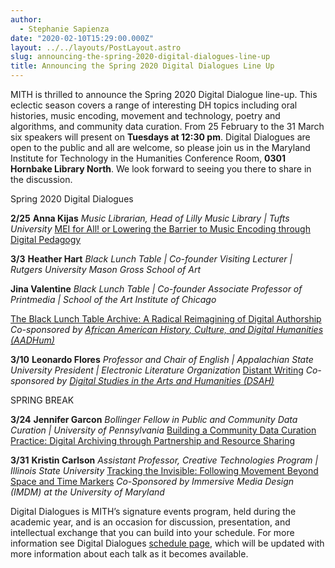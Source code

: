```yaml
---
author:
  - Stephanie Sapienza
date: "2020-02-10T15:29:00.000Z"
layout: ../../layouts/PostLayout.astro
slug: announcing-the-spring-2020-digital-dialogues-line-up
title: Announcing the Spring 2020 Digital Dialogues Line Up
---
```


MITH is thrilled to announce the Spring 2020 Digital Dialogue line-up. This eclectic season covers a range of interesting DH topics including oral histories, music encoding, movement and technology, poetry and algorithms, and community data curation. From 25 February to the 31 March six speakers will present on **Tuesdays at 12:30 pm**. Digital Dialogues are open to the public and all are welcome, so please join us in the Maryland Institute for Technology in the Humanities Conference Room, **0301 Hornbake Library North**. We look forward to seeing you there to share in the discussion.

Spring 2020 Digital Dialogues

**2/25** **Anna Kijas** _Music Librarian, Head of Lilly Music Library | Tufts University_ [MEI for All! or Lowering the Barrier to Music Encoding through Digital Pedagogy](https://mith.umd.edu/?post_type=mith_dialogue&p=20835)

**3/3** **Heather Hart** _Black Lunch Table | Co-founder Visiting Lecturer | Rutgers University Mason Gross School of Art_

**Jina Valentine** _Black Lunch Table | Co-founder Associate Professor of Printmedia | School of the Art Institute of Chicago_

[The Black Lunch Table Archive: A Radical Reimagining of Digital Authorship](https://mith.umd.edu/?post_type=mith_dialogue&p=20840) _Co-sponsored by [African American History, Culture, and Digital Humanities (AADHum)](https://aadhum.umd.edu/)_

**3/10** **Leonardo Flores** _Professor and Chair of English | Appalachian State University_ _President | Electronic Literature Organization_ [Distant Writing](https://mith.umd.edu/?post_type=mith_dialogue&p=20844) _Co-sponsored by [Digital Studies in the Arts and Humanities (DSAH)](https://dsah.umd.edu/)_

SPRING BREAK

**3/24** **Jennifer Garcon** _Bollinger Fellow in Public and Community Data Curation | University of Pennsylvania_ [Building a Community Data Curation Practice: Digital Archiving through Partnership and Resource Sharing](https://mith.umd.edu/?post_type=mith_dialogue&p=20849)

**3/31** **Kristin Carlson** _Assistant Professor, Creative Technologies Program | Illinois State University_ [Tracking the Invisible: Following Movement Beyond Space and Time Markers](https://mith.umd.edu/?post_type=mith_dialogue&p=20853) _Co-Sponsored by Immersive Media Design (IMDM) at the University of Maryland_

Digital Dialogues is MITH’s signature events program, held during the academic year, and is an occasion for discussion, presentation, and intellectual exchange that you can build into your schedule. For more information see Digital Dialogues [schedule page](http://mith.umd.edu/digital-dialogues/schedule/), which will be updated with more information about each talk as it becomes available.
